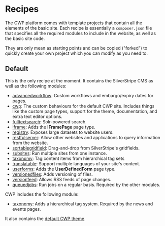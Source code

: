 <!--
title: Recipes
pagenumber: 3
-->

# Recipes

The CWP platform comes with template projects that contain all the elements of the basic site. Each recipe is
essentially a `composer.json` file that specifies all the required modules to include in the website, as well as the
basic site code.

They are only mean as starting points and can be copied ("forked") to quickly create your own project which you can
modify as you need to.

## Default

This is the only recipe at the moment. It contains the SilverStripe CMS as well as the following modules:

 * [advancedworkflow](https://github.com/silverstripe-australia/advancedworkflow): Custom workflows and embargo/expiry
dates for pages.
 * [cwp](https://gitlab.cwp.govt.nz/cwp/cwp/): The custom behaviours for the default CWP site. Includes things like the
custom page types, support for the theme, documentation, and extra text editor options.
 * [fulltextsearch](https://github.com/silverstripe-labs/silverstripe-fulltextsearch): Solr-powered search.
 * [iframe](https://github.com/silverstripe-labs/silverstripe-iframe): Adds the **IFramePage** page type.
 * [registry](https://github.com/silverstripe-labs/silverstripe-registry): Exposes large datasets to website users.
 * [restfulserver](https://github.com/silverstripe/silverstripe-restfulserver/): Allow other websites and applications
to query information from the website.
 * [sortablegridfield](https://github.com/UndefinedOffset/SortableGridField): Drag-and-drop from SilverStripe's
gridfields.
 * [subsites](https://github.com/silverstripe/silverstripe-subsites): Run multiple sites from one instance.
 * [taxonomy](https://github.com/silverstripe-labs/silverstripe-taxonomy): Tag content items from hierarchical tag
sets.
 * [translatable](https://github.com/silverstripe/silverstripe-translatable): Support multiple languages of your site's
 content.
 * [userforms](https://github.com/silverstripe/silverstripe-userforms): Adds the **UserDefinedForm** page type.
 * [versionedfiles](https://github.com/ajshort/silverstripe-versionedfiles): Adds versioning of files.
 * [versionfeed](https://github.com/silverstripe-labs/silverstripe-versionfeed): Allows RSS feeds of page changes.
 * [queuedjobs](https://github.com/nyeholt/silverstripe-queuedjobs): Run jobs on a regular basis. Required by the other
modules.

CWP includes the following module:
 * [taxonomy](https://github.com/silverstripe-labs/silverstripe-taxonomy): Adds a hierarchical tag system. Required by
the news and events pages.

It also contains the [default CWP theme](https://gitlab.cwp.govt.nz/cwp-themes/default).
